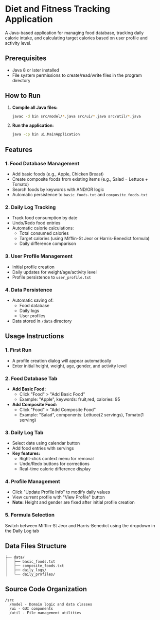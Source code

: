 # Diet and Fitness Tracking Application

A Java-based application for managing food database, tracking daily calorie intake, and calculating target calories based on user profile and activity level.

## Prerequisites

- Java 8 or later installed
- File system permissions to create/read/write files in the program directory

## How to Run

1. **Compile all Java files:**
   ```bash
   javac -d bin src/model/*.java src/ui/*.java src/util/*.java
   ```

2. **Run the application:**
   ```bash
   java -cp bin ui.MainApplication
   ```

## Features

### 1. Food Database Management
- Add basic foods (e.g., Apple, Chicken Breast)
- Create composite foods from existing items (e.g., Salad = Lettuce + Tomato)
- Search foods by keywords with AND/OR logic
- Automatic persistence to `basic_foods.txt` and `composite_foods.txt`

### 2. Daily Log Tracking
- Track food consumption by date
- Undo/Redo food entries
- Automatic calorie calculations:
  - Total consumed calories
  - Target calories (using Mifflin-St Jeor or Harris-Benedict formula)
  - Daily difference comparison

### 3. User Profile Management
- Initial profile creation
- Daily updates for weight/age/activity level
- Profile persistence to `user_profile.txt`

### 4. Data Persistence
- Automatic saving of:
  - Food database
  - Daily logs
  - User profiles
- Data stored in `/data` directory

## Usage Instructions

### 1. First Run
- A profile creation dialog will appear automatically
- Enter initial height, weight, age, gender, and activity level

### 2. Food Database Tab
- **Add Basic Food:** 
  - Click "Food" > "Add Basic Food"
  - Example: "Apple", keywords: fruit,red, calories: 95
- **Add Composite Food:**
  - Click "Food" > "Add Composite Food"
  - Example: "Salad", components: Lettuce(2 servings), Tomato(1 serving)

### 3. Daily Log Tab
- Select date using calendar button
- Add food entries with servings
- **Key features:**
  - Right-click context menu for removal
  - Undo/Redo buttons for corrections
  - Real-time calorie difference display

### 4. Profile Management
- Click "Update Profile Info" to modify daily values
- View current profile with "View Profile" button
- **Note:** Height and gender are fixed after initial profile creation

### 5. Formula Selection
Switch between Mifflin-St Jeor and Harris-Benedict using the dropdown in the Daily Log tab

## Data Files Structure

```
├── data/
│   ├── basic_foods.txt
│   ├── composite_foods.txt
│   ├── daily_logs/
│   └── daily_profiles/
```

## Source Code Organization

```
/src
  /model - Domain logic and data classes
  /ui - GUI components
  /util - File management utilities
```
